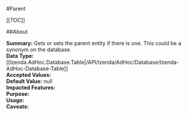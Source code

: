 #Parent

[[_TOC_]]

##About

**Summary:**  Gets or sets the parent entity if there is one. This could be a synonym on the database.   
**Data Type:** [[Izenda.AdHoc.Database.Table|/API/Izenda/AdHoc/Database/Izenda-AdHoc-Database-Table]]  
**Accepted Values:**   
**Default Value:** null  
**Impacted Features:**   
**Purpose:**   
**Usage:**   
**Caveats:**   

